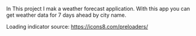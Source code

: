 In This project I mak a weather forecast application. With this app you can get weather data for 7 days ahead by city name.

Loading indicator source: https://icons8.com/preloaders/